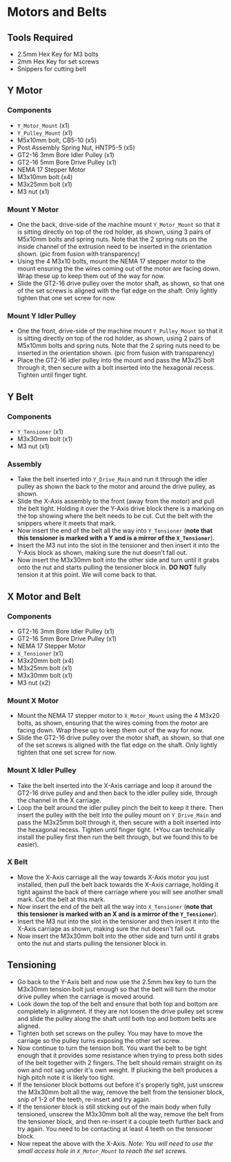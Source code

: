 # Motors and Belts

## Tools Required

-   2.5mm Hex Key for M3 bolts
-   2mm Hex Key for set screws
-   Snippers for cutting belt

## Y Motor

### Components

-   `Y_Motor_Mount` (x1)
-   `Y_Pulley_Mount` (x1)
-   M5x10mm bolt, CB5-10 (x5)
-   Post Assembly Spring Nut, HNTP5-5 (x5)
-   GT2-16 3mm Bore Idler Pulley (x1)
-   GT2-16 5mm Bore Drive Pulley (x1)
-   NEMA 17 Stepper Motor
-   M3x10mm bolt (x4)
-   M3x25mm bolt (x1)
-   M3 nut (x1)

### Mount Y Motor

-   One the back, drive-side of the machine mount `Y_Motor_Mount` so that it is sitting directly on top of the rod holder, as shown, using 3 pairs of M5x10mm bolts and spring nuts. Note that the 2 spring nuts on the inside channel of the extrusion need to be inserted in the orientation shown. (pic from fusion with transparency)
-   Using the 4 M3x10 bolts, mount the NEMA 17 stepper motor to the mount ensuring the the wires coming out of the motor are facing down. Wrap these up to keep them out of the way for now.
-   Slide the GT2-16 drive pulley over the motor shaft, as shown, so that one of the set screws is aligned with the flat edge on the shaft. Only lightly tighten that one set screw for now.

### Mount Y Idler Pulley

-   One the front, drive-side of the machine mount `Y_Pulley_Mount` so that it is sitting directly on top of the rod holder, as shown, using 2 pairs of M5x10mm bolts and spring nuts. Note that the 2 spring nuts need to be inserted in the orientation shown. (pic from fusion with transparency)
-   Place the GT2-16 idler pulley into the mount and pass the M3x25 bolt through it, then secure with a bolt inserted into the hexagonal recess. Tighten until finger tight.


## Y Belt

### Components

-   `Y_Tensioner` (x1)
-   M3x30mm bolt (x1)
-   M3 nut (x1)

### Assembly

-   Take the belt inserted into `Y_Drive_Main` and run it through the idler pulley as shown the back to the motor and around the drive pulley, as shown.
-   Slide the X-Axis assembly to the front (away from the motor) and pull the belt tight. Holding it over the Y-Axis drive block there is a marking on the top showing where the belt needs to be cut. Cut the belt with the snippers where it meets that mark.
-   Now insert the end of the belt all the way into `Y_Tensioner` (**note that this tensioner is marked with a Y and is a mirror of the `X_Tensioner`**).
-   Insert the M3 nut into the slot in the tensioner and then insert it into the Y-Axis block as shown, making sure the nut doesn't fall out.
-   Now insert the M3x30mm bolt into the other side and turn until it grabs onto the nut and starts pulling the tensioner block in. **DO NOT** fully tension it at this point. We will come back to that.

## X Motor and Belt

### Components

-   GT2-16 3mm Bore Idler Pulley (x1)
-   GT2-16 5mm Bore Drive Pulley (x1)
-   NEMA 17 Stepper Motor
-   `X_Tensioner` (x1)
-   M3x20mm bolt (x4)
-   M3x25mm bolt (x1)
-   M3x30mm bolt (x1)
-   M3 nut (x2)

### Mount X Motor

-   Mount the NEMA 17 stepper motor to `X_Motor_Mount` using the 4 M3x20 bolts, as shown, ensuring that the wires coming from the motor are facing down. Wrap these up to keep them out of the way for now.
-   Slide the GT2-16 drive pulley over the motor shaft, as shown, so that one of the set screws is aligned with the flat edge on the shaft. Only lightly tighten that one set screw for now.

### Mount X Idler Pulley

-   Take the belt inserted into the X-Axis carriage and loop it around the GT2-16 drive pulley and and then back to the idler pulley side, through the channel in the X carriage.
-   Loop the belt around the idler pulley pinch the belt to keep it there. Then insert the pulley with the belt into the pulley mount on `Y_Drive_Main` and pass the M3x25mm bolt through it, then secure with a bolt inserted into the hexagonal recess. Tighten until finger tight. (*You can technically install the pulley first then run the belt through, but we found this to be easier).

### X Belt

-   Move the X-Axis carriage all the way towards X-Axis motor you just installed, then pull the belt back towards the X-Axis carriage, holding it tight against the back of there carriage where you will see another small mark. Cut the belt at this mark.
-   Now insert the end of the belt all the way into `X_Tensioner` (**note that this tensioner is marked with an X and is a mirror of the `Y_Tensioner`**).
-   Insert the M3 nut into the slot in the tensioner and then insert it into the X-Axis carriage as shown, making sure the nut doesn't fall out.
-   Now insert the M3x30mm bolt into the other side and turn until it grabs onto the nut and starts pulling the tensioner block in.

## Tensioning

-   Go back to the Y-Axis belt and now use the 2.5mm hex key to turn the M3x30mm tension bolt just enough so that the belt will turn the motor drive pulley when the carriage is moved around.
-   Look down the top of the belt and ensure that both top and bottom are completely in alignment. If they are not loosen the drive pulley set screw and slide the pulley along the shaft until both top and bottom belts are aligned.
-   Tighten both set screws on the pulley. You may have to move the carriage so the pulley turns exposing the other set screw.
-   Now continue to turn the tension bolt. You want the belt to be tight enough that it provides some resistance when trying to press both sides of the belt together with 2 fingers. The belt should remain straight on its own and not sag under it's own weight. If plucking the belt produces a high pitch note it is likely too tight.
-   If the tensioner block bottoms out before it's properly tight, just unscrew the M3x30mm bolt all the way, remove the belt from the tensioner block, snip of 1-2 of the teeth, re-insert and try again.
-   If the tensioner block is still sticking out of the main body when fully tensioned, unscrew the M3x30mm bolt all the way, remove the belt from the tensioner block, and then re-insert it a couple teeth further back and try again. You need to be contacting at least 4 teeth on the tensioner block.
-   Now repeat the above with the X-Axis. *Note: You will need to use the small access hole in `X_Motor_Mount` to reach the set screws.*